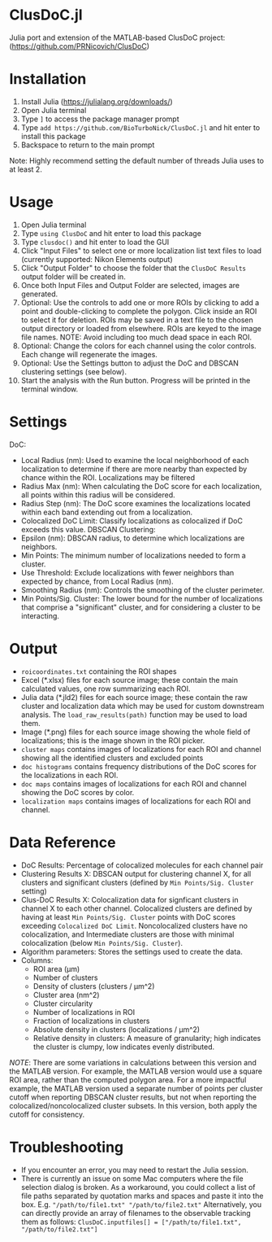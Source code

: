 # ClusDoC.jl
Julia port and extension of the MATLAB-based ClusDoC project: (https://github.com/PRNicovich/ClusDoC)

Installation
============

1. Install Julia (https://julialang.org/downloads/)
2. Open Julia terminal
3. Type `]` to access the package manager prompt
4. Type `add https://github.com/BioTurboNick/ClusDoC.jl` and hit enter to install this package
5. Backspace to return to the main prompt

Note: Highly recommend setting the default number of threads Julia uses to at least 2.

Usage
=====

1. Open Julia terminal
2. Type `using ClusDoC` and hit enter to load this package
3. Type `clusdoc()` and hit enter to load the GUI
4. Click "Input Files" to select one or more localization list text files to load (currently supported: Nikon Elements output)
5. Click "Output Folder" to choose the folder that the `ClusDoC Results` output folder will be created in.
6. Once both Input Files and Output Folder are selected, images are generated.
7. Optional: Use the controls to add one or more ROIs by clicking to add a point and double-clicking to complete the polygon. Click inside an ROI to select it for deletion. ROIs may be saved in a text file to the chosen output directory or loaded from elsewhere. ROIs are keyed to the image file names. NOTE: Avoid including too much dead space in each ROI.
8. Optional: Change the colors for each channel using the color controls. Each change will regenerate the images.
9. Optional: Use the Settings button to adjust the DoC and DBSCAN clustering settings (see below).
10. Start the analysis with the Run button. Progress will be printed in the terminal window.

Settings
========
DoC:
* Local Radius (nm): Used to examine the local neighborhood of each localization to determine if there are more nearby than expected by chance within the ROI. Localizations may be filtered 
* Radius Max (nm): When calculating the DoC score for each localization, all points within this radius will be considered.
* Radius Step (nm): The DoC score examines the localizations located within each band extending out from a localization.
* Colocalized DoC Limit: Classify localizations as colocalized if DoC exceeds this value.
DBSCAN Clustering:
* Epsilon (nm): DBSCAN radius, to determine which localizations are neighbors.
* Min Points: The minimum number of localizations needed to form a cluster.
* Use Threshold: Exclude localizations with fewer neighbors than expected by chance, from Local Radius (nm).
* Smoothing Radius (nm): Controls the smoothing of the cluster perimeter.
* Min Points/Sig. Cluster: The lower bound for the number of localizations that comprise a "significant" cluster, and for considering a cluster to be interacting.

Output
======
   - `roicoordinates.txt` containing the ROI shapes
   - Excel (*.xlsx) files for each source image; these contain the main calculated values, one row summarizing each ROI.
   - Julia data (*.jld2) files for each source image; these contain the raw cluster and localization data which may be used for custom downstream analysis. The `load_raw_results(path)` function may be used to load them.
   - Image (*.png) files for each source image showing the whole field of localizations; this is the image shown in the ROI picker.
   - `cluster maps` contains images of localizations for each ROI and channel showing all the identified clusters and excluded points
   - `doc histograms` contains frequency distributions of the DoC scores for the localizations in each ROI.
   - `doc maps` contains images of localizations for each ROI and channel showing the DoC scores by color.
   - `localization maps` contains images of localizations for each ROI and channel.

Data Reference
=================
   - DoC Results: Percentage of colocalized molecules for each channel pair
   - Clustering Results X: DBSCAN output for clustering channel X, for all clusters and significant clusters (defined by `Min Points/Sig. Cluster` setting)
   - Clus-DoC Results X: Colocalization data for signficant clusters in channel X to each other channel. Colocalized clusters are defined by having at least `Min Points/Sig. Cluster` points with DoC scores exceeding `Colocalized DoC Limit`. Noncolocalized clusters have no colocalization, and Intermediate clusters are those with minimal colocalization (below `Min Points/Sig. Cluster`).
   - Algorithm parameters: Stores the settings used to create the data.
   - Columns:
       * ROI area (μm)
       * Number of clusters
       * Density of clusters (clusters / μm^2)
       * Cluster area (nm^2)
       * Cluster circularity
       * Number of localizations in ROI
       * Fraction of localizations in clusters
       * Absolute density in clusters (localizations / μm^2)
       * Relative density in clusters: A measure of granularity; high indicates the cluster is clumpy, low indicates evenly distributed.


*NOTE*: There are some variations in calculations between this version and the MATLAB version. For example, the MATLAB version would use a square ROI area, rather than the computed polygon area. For a more impactful example, the MATLAB version used a separate number of points per cluster cutoff when reporting DBSCAN cluster
results, but not when reporting the colocalized/noncolocalized cluster subsets. In this version, both apply the cutoff for consistency.

Troubleshooting
================
   - If you encounter an error, you may need to restart the Julia session.
   - There is currently an issue on some Mac computers where the file selection dialog is broken. As a workaround, you could collect a list of file paths separated by quotation marks and spaces and paste it into the box. E.g. `"/path/to/file1.txt" "/path/to/file2.txt"` Alternatively, you can directly provide an array of filenames to the observable tracking them as follows: `ClusDoC.inputfiles[] = ["/path/to/file1.txt", "/path/to/file2.txt"]`
